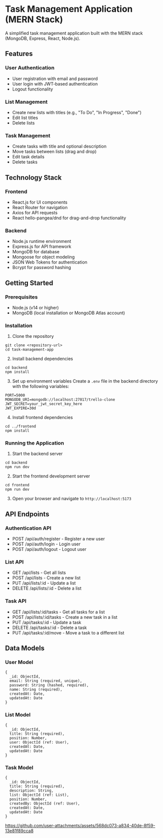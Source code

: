 # Task Management Application (MERN Stack)

A simplified task management application built with the MERN stack (MongoDB, Express, React, Node.js).

## Features

### User Authentication
- User registration with email and password
- User login with JWT-based authentication
- Logout functionality

### List Management
- Create new lists with titles (e.g., "To Do", "In Progress", "Done")
- Edit list titles
- Delete lists

### Task Management
- Create tasks with title and optional description
- Move tasks between lists (drag and drop)
- Edit task details
- Delete tasks

## Technology Stack

### Frontend
- React.js for UI components
- React Router for navigation
- Axios for API requests
- React hello-pangea/dnd for drag-and-drop functionality

### Backend
- Node.js runtime environment
- Express.js for API framework
- MongoDB for database
- Mongoose for object modeling
- JSON Web Tokens for authentication
- Bcrypt for password hashing

## Getting Started

### Prerequisites
- Node.js (v14 or higher)
- MongoDB (local installation or MongoDB Atlas account)

### Installation

1. Clone the repository
```
git clone <repository-url>
cd task-management-app
```

2. Install backend dependencies
```
cd backend
npm install
```

3. Set up environment variables
Create a `.env` file in the backend directory with the following variables:
```
PORT=5000
MONGODB_URI=mongodb://localhost:27017/trello-clone
JWT_SECRET=your_jwt_secret_key_here
JWT_EXPIRE=30d
```

4. Install frontend dependencies
```
cd ../frontend
npm install
```

### Running the Application

1. Start the backend server
```
cd backend
npm run dev
```

2. Start the frontend development server
```
cd frontend
npm run dev
```

3. Open your browser and navigate to `http://localhost:5173`

## API Endpoints

### Authentication API
- POST /api/auth/register - Register a new user
- POST /api/auth/login - Login user
- POST /api/auth/logout - Logout user

### List API
- GET /api/lists - Get all lists
- POST /api/lists - Create a new list
- PUT /api/lists/:id - Update a list
- DELETE /api/lists/:id - Delete a list

### Task API
- GET /api/lists/:id/tasks - Get all tasks for a list
- POST /api/lists/:id/tasks - Create a new task in a list
- PUT /api/tasks/:id - Update a task
- DELETE /api/tasks/:id - Delete a task
- PUT /api/tasks/:id/move - Move a task to a different list

## Data Models

### User Model
```
{
  _id: ObjectId,
  email: String (required, unique),
  password: String (hashed, required),
  name: String (required),
  createdAt: Date,
  updatedAt: Date
}
```

### List Model
```
{
  _id: ObjectId,
  title: String (required),
  position: Number,
  user: ObjectId (ref: User),
  createdAt: Date,
  updatedAt: Date
}
```

### Task Model
```
{
  _id: ObjectId,
  title: String (required),
  description: String,
  list: ObjectId (ref: List),
  position: Number,
  createdBy: ObjectId (ref: User),
  createdAt: Date,
  updatedAt: Date
}
```




https://github.com/user-attachments/assets/568dc073-a834-40de-8f59-13e81f89cca8


